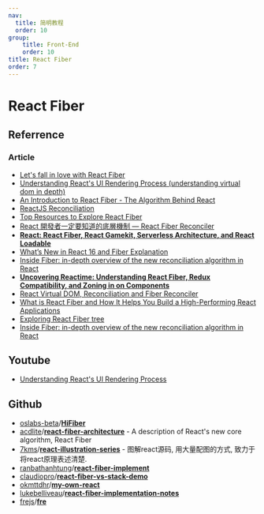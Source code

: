 ```yaml
---
nav:
  title: 简明教程
  order: 10
group:
	title: Front-End
	order: 10
title: React Fiber
order: 7
---
```


# React Fiber

## Referrence

### Article

- [Let's fall in love with React Fiber](https://dev.to/yurkaninryan/lets-fall-in-love-with-react-fiber-1fak)
- [Understanding React's UI Rendering Process (understanding virtual dom in depth)](https://dev.to/pratikcodes/understanding-reacts-ui-rendering-process-understanding-virtual-dom-in-depth-2842)
- [An Introduction to React Fiber - The Algorithm Behind React](https://www.velotio.com/engineering-blog/react-fiber-algorithm)
- [ReactJS Reconciliation](https://www.geeksforgeeks.org/reactjs-reconciliation/)
- [Top Resources to Explore React Fiber](https://medium.com/hackernoon/top-resources-to-explore-react-fiber-9a2b19114520)
- [React 開發者一定要知道的底層機制 — React Fiber Reconciler](https://medium.com/starbugs/react-%E9%96%8B%E7%99%BC%E8%80%85%E4%B8%80%E5%AE%9A%E8%A6%81%E7%9F%A5%E9%81%93%E7%9A%84%E5%BA%95%E5%B1%A4%E6%9E%B6%E6%A7%8B-react-fiber-c3ccd3b047a1)
- [**React: React Fiber, React Gamekit, Serverless Architecture, and React Loadable**](https://news.thisdot.co/react-react-fiber-react-gamekit-serverless-architecture-and-react-loadable-3fee712a55c1)
- [What’s New in React 16 and Fiber Explanation](https://medium.com/edge-coders/react-16-features-and-fiber-explanation-e779544bb1b7?source=search_post---------24----------------------------)
- [Inside Fiber: in-depth overview of the new reconciliation algorithm in React](https://medium.com/react-in-depth/inside-fiber-in-depth-overview-of-the-new-reconciliation-algorithm-in-react-e1c04700ef6e?source=search_post---------26----------------------------)
- [**Uncovering Reactime: Understanding React Fiber, Redux Compatibility, and Zoning in on Components**](https://medium.com/@christinaor/uncovering-reactime-understanding-react-fiber-redux-compatibility-and-zoning-in-on-components-59f0758e0fa3)
- [React Virtual DOM, Reconciliation and Fiber Reconciler](https://namansaxena-official.medium.com/react-virtual-dom-reconciliation-and-fiber-reconciler-cd33ceb0478e)
- [What is React Fiber and How It Helps You Build a High-Performing React Applications](https://sunnychopper.medium.com/what-is-react-fiber-and-how-it-helps-you-build-a-high-performing-react-applications-57bceb706ff3)
- [Exploring React Fiber tree](https://medium.com/@bendtherules/exploring-react-fiber-tree-20cbf62fe808)
- [Inside Fiber: in-depth overview of the new reconciliation algorithm in React](https://indepth.dev/posts/1008/inside-fiber-in-depth-overview-of-the-new-reconciliation-algorithm-in-react)

## Youtube

- [Understanding React's UI Rendering Process](https://www.youtube.com/watch?v=i793Qm6kv3U)

## Github

- [oslabs-beta](https://github.com/oslabs-beta?type=source)/**[HiFiber](https://github.com/oslabs-beta/HiFiber)**
- [acdlite](https://github.com/acdlite)/**[react-fiber-architecture](https://github.com/acdlite/react-fiber-architecture)** - A description of React's new core algorithm, React Fiber
- [7kms](https://github.com/7kms)/**[react-illustration-series](https://github.com/7kms/react-illustration-series)** - 图解react源码, 用大量配图的方式, 致力于将react原理表述清楚.
- [ranbathanhtung](https://github.com/tranbathanhtung)/**[react-fiber-implement](https://github.com/tranbathanhtung/react-fiber-implement)**
- [claudiopro](https://github.com/claudiopro)/**[react-fiber-vs-stack-demo](https://github.com/claudiopro/react-fiber-vs-stack-demo)**
- [okmttdhr](https://github.com/okmttdhr)/**[my-own-react](https://github.com/okmttdhr/my-own-react)**
- [lukebelliveau](https://github.com/lukebelliveau)/**[react-fiber-implementation-notes](https://github.com/lukebelliveau/react-fiber-implementation-notes)**
- [frejs](https://github.com/frejs?type=source)/**[fre](https://github.com/frejs/fre)**



